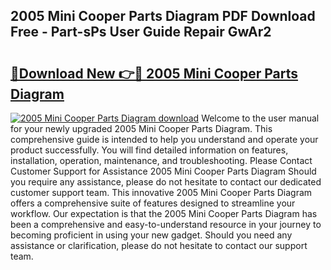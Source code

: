 ## 2005 Mini Cooper Parts Diagram PDF Download Free - Part-sPs User Guide Repair GwAr2

# <h2><a href="http://dfufa9z.blite.top/?on=2005+Mini+Cooper+Parts+Diagram">🔗Download New 👉🔴 2005 Mini Cooper Parts Diagram</a></h2>

[![2005 Mini Cooper Parts Diagram download](https://i.imgur.com/lujVjoI.png)](http://dfufa9z.blite.top/?on=2005+Mini+Cooper+Parts+Diagram)
Welcome to the user manual for your newly upgraded 2005 Mini Cooper Parts Diagram. This comprehensive guide is intended to help you understand and operate your product successfully. You will find detailed information on features, installation, operation, maintenance, and troubleshooting. Please Contact Customer Support for Assistance 2005 Mini Cooper Parts Diagram Should you require any assistance, please do not hesitate to contact our dedicated customer support team. This innovative 2005 Mini Cooper Parts Diagram offers a comprehensive suite of features designed to streamline your workflow. Our expectation is that the 2005 Mini Cooper Parts Diagram has been a comprehensive and easy-to-understand resource in your journey to becoming proficient in using your new gadget. Should you need any assistance or clarification, please do not hesitate to contact our support team.
